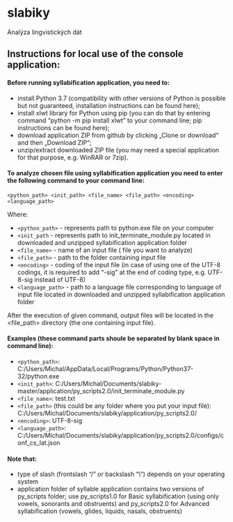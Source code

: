 # slabiky
Analýza lingvistických dát


## Instructions for local use of the console application:

#### Before running syllabification application, you need to: 
* install Python 3.7 (compatibility with other versions of Python is possible but not guaranteed, installation instructions can be found here);
* install xlwt library for Python using pip (you can do that by entering command “python -m pip install xlwt” to your command line; pip instructions can be found here);
* download application ZIP from github by clicking „Clone or download“ and then „Download ZIP“;
* unzip/extract downloaded ZIP file (you may need a special application for that purpose, e.g. WinRAR or 7zip). 

#### To analyze chosen file using syllabification application you need to enter the following command to your command line:  

`<python_path> <init_path> <file_name> <file_path> <encoding> <language_path>`

Where:
* `<python_path>`	 - represents path to python.exe file on your computer
* `<init_path` - represents path to init_terminate_module.py located in downloaded and unzipped syllabification application folder
* `<file_name>` - name of an input file ( file you want to analyze) 
* `<file_path>` - path to the folder containing input file
* `<encoding>` - coding of the input file (in case of using one of the UTF-8 codings, it is required to add  “-sig” at the end of coding type, e.g. UTF-8-sig instead of UTF-8) 
* `<language_path>` - path to a language file corresponding to language of input file located in downloaded and unzipped syllabification application folder

After the execution of given command, output files will be located in the <file_path> directory (the one containing input file).
 
#### Examples (these command parts shoule be separated by blank space in command line):
* `<python_path>`:
C:/Users/Michal/AppData/Local/Programs/Python/Python37-32/python.exe
* `<init_path>`:
C:/Users/Michal/Documents/slabiky-master/application/py_scripts2.0/init_terminate_module.py
* `<file_name>`:
test.txt 
* `<file_path>` (this could be any folder where you put your input file):
C:/Users/Michal/Documents/slabiky/application/py_scripts2.0/  
* `<encoding>`:
UTF-8-sig 
* `<language_path>`:
C:/Users/Michal/Documents/slabiky/application/py_scripts2.0/configs/conf_cs_lat.json 

#### Note that: 
* type of slash (frontslash “/” or backslash “\”) depends on your operating system
* application folder of syllable application contains two versions of py_scripts folder; use py_scripts1.0 for Basic syllabification (using only vowels, sonorants and obstruents) and py_scripts2.0 for Advanced syllabification (vowels, glides, liquids, nasals, obstruents)
